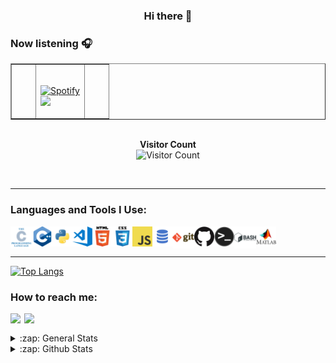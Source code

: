 <h3 align="center"> Hi there 👋 </h3>

<!--
**Na93r/Na93r** is a ✨ _special_ ✨ repository because its `README.md` (this file) appears on your GitHub profile.

So you reach here and want to copy something, go ahead!😉:
## I'm a Electrical Engineer student and Beginner Programmer!
- 🔭 I’m currently working on ...
- 🌱 I’m currently learning <img height="20" width="20" src="https://img.shields.io/badge/%20-%2300599C.svg?&style=for-the-badge&logo=c&logoColor=white"/>
- 👯 I’m looking to collaborate on ...
- 🤔 I’m looking for help with ...
- 💬 Ask me about ...
- 📫 How to reach me: ...
- 🥅 2020 Goals: Learn more about C programming language
- ⚡ Fun fact: I love to draw and play video games
-->

### Now listening 🎧
<table border="solid green 1px" width="100%"> 
  
  <tr>
 <td></td>
  <td width="50%">
      
&nbsp; <br> [![Spotify](https://novatorem.na93r.vercel.app/api/spotify-playing)](https://open.spotify.com/user/ylestyy8su7ioi94k0uxrrjro?si=NS4PT3iuTo-3LXtlyjT8bQ)
<br><img src="https://img.shields.io/badge/spotify-Lil_Naz-1DB954?style=flat-square&logo=spotify&logoColor=white">
  </td>
  <td></td>
  </table>

  <p align="center">
  <br>
 <b>Visitor Count</b><br>
  <img src="https://profile-counter.glitch.me/na93r/count.svg" alt="Visitor Count"/>
</p>
<br>
<hr>

### Languages and Tools I Use:

<img align="left" alt="C language" height="35px" width="35px" src="https://raw.githubusercontent.com/github/explore/80688e429a7d4ef2fca1e82350fe8e3517d3494d/topics/c/c.png">
<img align="left" alt="C plus plus" height="32px" width="32px"src="https://raw.githubusercontent.com/github/explore/80688e429a7d4ef2fca1e82350fe8e3517d3494d/topics/cpp/cpp.png">
<img align="left" alt="Python" height="32px" width="32px"src="https://raw.githubusercontent.com/github/explore/80688e429a7d4ef2fca1e82350fe8e3517d3494d/topics/python/python.png">
<img align="left" alt="Visual Studio Code" height="32px" width="32px" src="https://raw.githubusercontent.com/github/explore/80688e429a7d4ef2fca1e82350fe8e3517d3494d/topics/visual-studio-code/visual-studio-code.png" />
<img align="left" alt="HTML5" height="32px" width="32px" src="https://raw.githubusercontent.com/github/explore/80688e429a7d4ef2fca1e82350fe8e3517d3494d/topics/html/html.png" />
<img align="left" alt="CSS3" height="32px" width="32px" src="https://raw.githubusercontent.com/github/explore/80688e429a7d4ef2fca1e82350fe8e3517d3494d/topics/css/css.png" />
<img align="left" alt="JavaScript" height="32px" width="32px" src="https://raw.githubusercontent.com/github/explore/80688e429a7d4ef2fca1e82350fe8e3517d3494d/topics/javascript/javascript.png" />
<img align="left" alt="SQL" height="32px" width="32px" src="https://raw.githubusercontent.com/github/explore/80688e429a7d4ef2fca1e82350fe8e3517d3494d/topics/sql/sql.png" />
<img align="left" alt="Git" height="35px" width="35px" src="https://raw.githubusercontent.com/github/explore/80688e429a7d4ef2fca1e82350fe8e3517d3494d/topics/git/git.png" />
<img align="left" alt="GitHub" height="32px" width="32px" src="https://raw.githubusercontent.com/github/explore/78df643247d429f6cc873026c0622819ad797942/topics/github/github.png" />
<img align="left" alt="Terminal" height="32px" width="32px" src="https://raw.githubusercontent.com/github/explore/80688e429a7d4ef2fca1e82350fe8e3517d3494d/topics/terminal/terminal.png" />
<img align="left" alt="Bash" height="35px" width="35px" src="https://raw.githubusercontent.com/github/explore/80688e429a7d4ef2fca1e82350fe8e3517d3494d/topics/bash/bash.png">
<img align="left" alt="Matlab" height="32px" width="32px"  src="https://raw.githubusercontent.com/github/explore/80688e429a7d4ef2fca1e82350fe8e3517d3494d/topics/matlab/matlab.png">
<br>
<br>

---

[![Top Langs](https://github-readme-stats.na93r.vercel.app/api/top-langs/?username=Na93r&layout=compact)](https://github.com/na93r)
### How to reach me:

[<img align="left" width="22px" src="https://cdn.jsdelivr.net/npm/simple-icons@v3/icons/linkedin.svg" target="_blank" />][linkedin]
[<img align="left" width="22px" src="https://cdn.jsdelivr.net/npm/simple-icons@v3/icons/instagram.svg" />][instagram]
<br>


<details>
   <summary>:zap: General Stats</summary>
  <br>
<img src="https://wakatime.com/share/@be83b6f2-4a85-4ecb-8693-b72f74ac8e7d/5604dcca-ffc7-460f-8c3f-d2a25a01acb5.svg" height="400" width="600">
<br>
<img src="https://wakatime.com/share/@be83b6f2-4a85-4ecb-8693-b72f74ac8e7d/f66d17a3-3d24-4dca-b2a7-3afd248f731b.svg" height="400" width="600">
  
</details>

<details>
  <summary>:zap: Github Stats</summary>
<img align="left" src="https://github-readme-stats.na93r.vercel.app/api?username=Na93r&show_icons=true&hide_border=true" />
</details>

[instagram]: https://instagram.com/na93r_
[linkedin]:https://www.linkedin.com/in/nasser-malam-81a7a4139/
